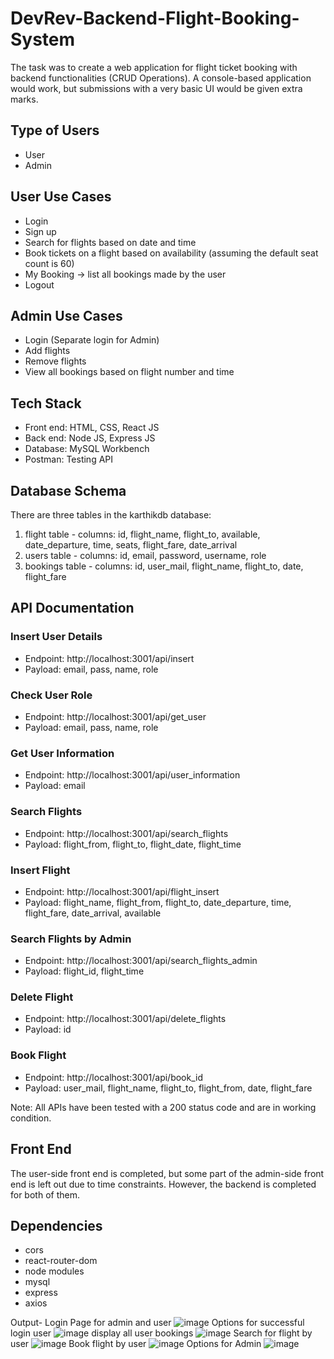 

# DevRev-Backend-Flight-Booking-System

The task was to create a web application for flight ticket booking with backend functionalities (CRUD Operations). A console-based application would work, but submissions with a very basic UI would be given extra marks.

## Type of Users

- User
- Admin

## User Use Cases

- Login
- Sign up
- Search for flights based on date and time
- Book tickets on a flight based on availability (assuming the default seat count is 60)
- My Booking -> list all bookings made by the user
- Logout

## Admin Use Cases

- Login (Separate login for Admin)
- Add flights
- Remove flights
- View all bookings based on flight number and time

## Tech Stack

- Front end: HTML, CSS, React JS
- Back end: Node JS, Express JS
- Database: MySQL Workbench
- Postman: Testing API

## Database Schema

There are three tables in the karthikdb database:

1. flight table - columns: id, flight_name, flight_to, available, date_departure, time, seats, flight_fare, date_arrival
2. users table - columns: id, email, password, username, role
3. bookings table - columns: id, user_mail, flight_name, flight_to, date, flight_fare

## API Documentation

### Insert User Details

- Endpoint: http://localhost:3001/api/insert
- Payload: email, pass, name, role

### Check User Role

- Endpoint: http://localhost:3001/api/get_user
- Payload: email, pass, name, role

### Get User Information

- Endpoint: http://localhost:3001/api/user_information
- Payload: email

### Search Flights

- Endpoint: http://localhost:3001/api/search_flights
- Payload: flight_from, flight_to, flight_date, flight_time

### Insert Flight

- Endpoint: http://localhost:3001/api/flight_insert
- Payload: flight_name, flight_from, flight_to, date_departure, time, flight_fare, date_arrival, available

### Search Flights by Admin

- Endpoint: http://localhost:3001/api/search_flights_admin
- Payload: flight_id, flight_time

### Delete Flight

- Endpoint: http://localhost:3001/api/delete_flights
- Payload: id

### Book Flight

- Endpoint: http://localhost:3001/api/book_id
- Payload: user_mail, flight_name, flight_to, flight_from, date, flight_fare

Note: All APIs have been tested with a 200 status code and are in working condition.

## Front End

The user-side front end is completed, but some part of the admin-side front end is left out due to time constraints. However, the backend is completed for both of them.

## Dependencies

- cors
- react-router-dom
- node modules
- mysql
- express
- axios

Output-
Login Page for admin and user
![image](https://user-images.githubusercontent.com/84908359/233592619-e38af0d5-b567-4bb1-9511-5bc28fb592d7.png)
Options for successful login user
![image](https://user-images.githubusercontent.com/84908359/233592758-64907dcf-97cc-4b2f-8141-9d3ffc1bb653.png)
display all user bookings
![image](https://user-images.githubusercontent.com/84908359/233592809-460a4692-c671-4a27-8cac-065ee18f6088.png)
Search for flight by user
![image](https://user-images.githubusercontent.com/84908359/233593045-9cffe6db-4b6b-4c0e-9c7c-de11e2c25055.png)
Book flight by user
![image](https://user-images.githubusercontent.com/84908359/233593178-f026351a-0d75-4ad6-ad05-68cf1dace20d.png)
Options for Admin
![image](https://user-images.githubusercontent.com/84908359/233593275-d2dadc1b-01c6-4047-84ed-27ac98298714.png)






